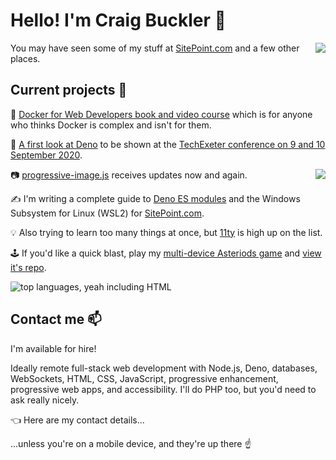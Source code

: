 # Hello! I'm Craig Buckler 👋

<img src="https://github-readme-stats.vercel.app/api?username=craigbuckler&show_icons=true&count_private=true" style="float:right" /> 

You may have seen some of my stuff at [SitePoint.com](https://www.sitepoint.com/author/craig-buckler) and a few other places.


## Current projects 🚧

🐳 [Docker for Web Developers book and video course](https://dockerwebdev.com/) which is for anyone who thinks Docker is complex and isn't for them.

🦕 [A first look at Deno](https://conference.techexeter.uk/speakers/craig-buckler.html) to be shown at the [TechExeter conference on 9 and 10 September 2020](https://conference.techexeter.uk/).

<a href="https://github.com/craigbuckler/progressive-image.js" style="float:right"><img src="https://github-readme-stats.vercel.app/api/pin/?username=craigbuckler&repo=progressive-image.js"></a>

📷 [progressive-image.js](https://github.com/craigbuckler/progressive-image.js) receives updates now and again.

✍️ I'm writing a complete guide to [Deno ES modules](https://www.sitepoint.com/deno-module-system-a-beginners-guide/) and the Windows Subsystem for Linux (WSL2) for [SitePoint.com](https://www.sitepoint.com/author/craig-buckler).

💡 Also trying to learn too many things at once, but [11ty](https://www.11ty.dev/) is high up on the list.

🕹️ If you'd like a quick blast, play my [multi-device Asteriods game](https://craigbuckler.com/asteroids/) and [view it's repo](https://github.com/craigbuckler/asteroids).

![top languages, yeah including HTML](https://github-readme-stats.vercel.app/api/top-langs/?username=craigbuckler&hide=asp&layout=compact)


## Contact me 📫

I'm available for hire!

Ideally remote full-stack web development with Node.js, Deno, databases, WebSockets, HTML, CSS, JavaScript, progressive enhancement, progressive web apps, and accessibility. I'll do PHP too, but you'd need to ask really nicely.

👈 Here are my contact details...

...unless you're on a mobile device, and they're up there ☝️
